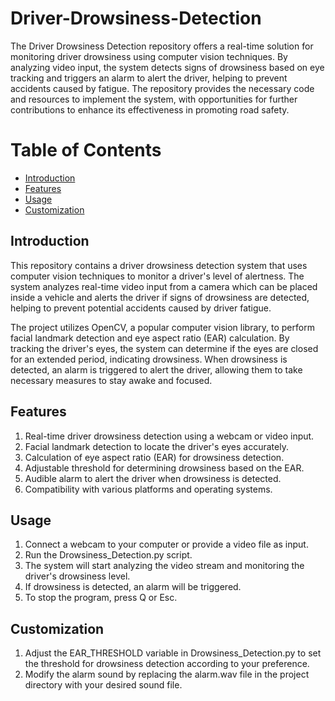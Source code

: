 # Driver-Drowsiness-Detection

The Driver Drowsiness Detection repository offers a real-time solution for monitoring driver drowsiness using computer vision techniques. By analyzing video input, the system detects signs of drowsiness based on eye tracking and triggers an alarm to alert the driver, helping to prevent accidents caused by fatigue. The repository provides the necessary code and resources to implement the system, with opportunities for further contributions to enhance its effectiveness in promoting road safety.



# Table of Contents
- [Introduction](https://github.com/SarthakChawathe/Driver-Drowsiness-Detection/blob/main/README.md#introduction)
- [Features](https://github.com/SarthakChawathe/Driver-Drowsiness-Detection/blob/main/README.md#features)
- [Usage](https://github.com/SarthakChawathe/Driver-Drowsiness-Detection/blob/main/README.md#usage)
- [Customization](https://github.com/SarthakChawathe/Driver-Drowsiness-Detection/blob/main/README.md#customization)

## Introduction
This repository contains a driver drowsiness detection system that uses computer vision techniques to monitor a driver's level of alertness. The system analyzes real-time video input from a camera which can be placed inside a vehicle and alerts the driver if signs of drowsiness are detected, helping to prevent potential accidents caused by driver fatigue.

The project utilizes OpenCV, a popular computer vision library, to perform facial landmark detection and eye aspect ratio (EAR) calculation. By tracking the driver's eyes, the system can determine if the eyes are closed for an extended period, indicating drowsiness. When drowsiness is detected, an alarm is triggered to alert the driver, allowing them to take necessary measures to stay awake and focused.


## Features
1) Real-time driver drowsiness detection using a webcam or video input.
2) Facial landmark detection to locate the driver's eyes accurately.
3) Calculation of eye aspect ratio (EAR) for drowsiness detection.
4) Adjustable threshold for determining drowsiness based on the EAR.
5) Audible alarm to alert the driver when drowsiness is detected.
6) Compatibility with various platforms and operating systems.

## Usage
1) Connect a webcam to your computer or provide a video file as input.
2) Run the Drowsiness_Detection.py script.
3) The system will start analyzing the video stream and monitoring the driver's drowsiness level.
4) If drowsiness is detected, an alarm will be triggered.
6) To stop the program, press Q or Esc.

## Customization
1) Adjust the EAR_THRESHOLD variable in Drowsiness_Detection.py to set the threshold for drowsiness detection according to your preference.
2) Modify the alarm sound by replacing the alarm.wav file in the project directory with your desired sound file.




